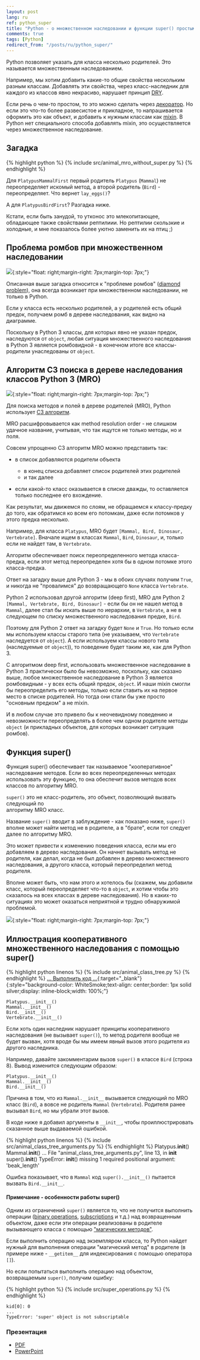 ```yaml
---
layout: post
lang: ru
ref: python_super
title: "Python - о множественном наследовании и функции super() простыми словами"
comments: true
tags: [Python]
redirect_from: "/posts/ru/python_super/"
---
```


<style type="text/css">
  h2 {
    content: "";
    clear: both;
  }
</style>

Python позволяет указать для класса несколько родителей.
Это называется множественным наследованием.

Например, мы хотим добавить какие-то общие свойства нескольким разным классам.
Добавлять эти свойства, через класс-наследник для каждого из классов явно некрасиво,
нарушает принцип [DRY](https://ru.wikipedia.org/wiki/Don’t_repeat_yourself).

Если речь о чем-то простом, то это можно сделать через 
[декоратор](https://www.python.org/dev/peps/pep-0318/).
Но если это что-то более развесистое и прикладное, то напрашивается оформить это
как объект, и добавить к нужным классам как [mixin](https://ru.wikipedia.org/wiki/Примесь_(программирование)).
В Python нет специального способа добавлять mixin, это осуществляется через
множественное наследование.

## Загадка

{% highlight python %}
{% include src/animal_mro_without_super.py %}
{% endhighlight %}

Для `PlatypusMammalFirst` первый родитель `Platypus` (`Mammal`) не переопределяет искомый метод, 
а второй родитель (`Bird`) - переопределяет. Что вернет `lay_eggs()`?

А для `PlatypusBirdFirst`?
Разгадка ниже.

Кстати, если быть занудой, то утконос это млекопитающее, обладающее также свойствами рептилиии. 
Но рептилии скользкие и холодные, и мне показалось более уютно заменить их на птиц ;)


## Проблема ромбов при множественном наследовании
![](/images/object_diamond_uml.png){:style="float: right;margin-right: 7px;margin-top: 7px;"}
    
Описанная выше загадка относится к "проблеме ромбов" 
([diamond problem](https://en.wikipedia.org/wiki/Multiple_inheritance#The_diamond_problem)),
она всегда возникает при множественном наследовании, не только в Python.

Если у класса есть несколько родителей, а у родителей есть общий предок, получаем 
ромб в дереве наследования, как видно на диаграмме.

Поскольку в Python 3 классы, для которых явно не указан предок, наследуются от 
`object`, любая ситуация множественного наследования в Python 3 является 
ромбовидной - в конечном итоге все классы-родители унаследованы от `object`.


## Алгоритм C3 поиска в дереве наследования классов Python 3 (MRO)
![](/images/diamond_uml.png){:style="float: right;margin-right: 7px;margin-top: 7px;"}

Для поиска методов и полей в дереве родителей (MRO), Python использует 
[C3 алгоритм](https://ru.wikipedia.org/wiki/C3-линеаризация).

MRO расшифровывается как method resolution order - не слишком удачное название, 
учитывая, что так ищутся не только методы, но и поля.

Совсем упрощенно C3 алгоритм MRO можно представить так:

* в список добавляются родители объекта

  * в конец списка добавляет список родителей этих родителей
  * и так далее
  
* если какой-то класс оказывается в списке дважды, то оставляется только
последнее его вхождение.

Как результат, мы движемся по слоям, не обращаемся к классу-предку до 
того, как обратимся ко всем его потомкам, даже если потомков у этого
предка несколько.

Например, для класса `Platypus`, MRO будет `[Mammal, Bird, Dinosaur, Vertebrate]`.
Вначале ищем в классах `Mammal`, `Bird`, `Dinosaur`, и,  только если не найдет 
там, в `Vertebrate`.

Алгоритм обеспечивает поиск переопределенного метода класса-предка, если
этот метод переопределен хотя бы в одном потомке этого класса-предка.  

Ответ на загадку выше для Python 3 - мы в обоих случаях получим `True`, и 
никогда не "провалимся" до возвращающего `None` класса `Vertebrate`.

Python 2 использовал другой алгоритм (deep first), MRO для Python 2
`[Mammal, Vertebrate, Bird, Dinosaur]` - если бы он не нашел метод в `Mammal`, далее стал 
бы искать выше по иерархии, в `Vertebrate`, а не в  следующем по списку 
множественного наследования предке, `Bird`. 

Поэтому для Python 2 ответ на  загадку будет `None` и `True`.
Но только если мы используем классы старого типа
(не указываем, что `Vertebrate` наследуется от `object`). 
А если используем классы нового типа (наследуемые от `object`)), то поведение будет 
таким же,  как для Python 3.

С алгоритмом deep first, использовать множественное наследование в Python 3
практически было бы невозможно, поскольку, как сказано выше, любое множественное
наследование в Python 3 является ромбовидным - у всех есть общий предок, `object`. И наши
mixin смогли бы переопределить его методы, только если ставить их на первое место
в списке родителей. Но тогда они стали бы уже просто "основным предком" а не mixin. 

И в любом случае это привело бы к неочевидному поведению и невозможности переопределять 
в более чем одном родителе методы `object` (и прикладных объектов, для которых возникает 
ситуация ромбов).


## Функция super()

Функция super() обеспечивает так называемое "кооперативное" наследование методов.
Если во всех переопределенных методах использовать эту функцию, то она обеспечит 
вызов методов всех классов по алгоритму MRO.

`super()` это не класс-родитель, это объект, позволяющий вызвать следующий по  
алгоритму MRO класс.

Название `super()` вводит в заблуждение - как показано ниже, `super()`
вполне может найти метод не в родителе, а в "брате", если тот следует далее 
по алгоритму MRO.

Это может привести к изменению поведения класса, если мы его добавляем в
дерево наследования. Он начнет вызывать метод не родителя, как делал, когда
не был добавлен в дерево множественного наследования, а другого класса, который
переопределил метод родителя. 

Вполне может быть, что нам этого и
хотелось бы (скажем, мы добавили класс, который переопределяет что-то в `object`,
и хотим чтобы это сказалось на всех классах в дереве наследования).
Но в каких-то ситуациях это может оказаться неприятной и трудно обнаружимой
проблемой.

![](/images/animal_class_tree_uml.png){:style="float: right;margin-right: 7px;margin-top: 7px;"}

## Иллюстрация кооперативного множественного наследования с помощью super()


{% highlight python linenos %}
{% include src/animal_class_tree.py %}
{% endhighlight %}
[... Выполнить код ...](https://trinket.io/python3/87415de54d){:target="_blank"}{:style="background-color: WhiteSmoke;text-align: center;border: 1px solid silver;display: inline-block;width: 100%;"}

    Platypus.__init__()
    Mammal.__init__()
    Bird.__init__()
    Vertebrate.__init__()


Если хоть один наследник нарушает принципы кооперативного наследования (не
вызывает `super()`), то метод родителя вообще не будет вызван, хотя
вроде бы мы имеем явный вызов этого родителя из другого наследника.

Например, давайте закомментарим вызов `super()` в классе `Bird` (строка 8). 
Вывод изменится следующим образом:

    Platypus.__init__()
    Mammal.__init__()
    Bird.__init__()
    
Причина в том, что из `Mammal.__init__` вызывается следующий по MRO класс
(`Bird`), а вовсе не родитель `Mammal` (`Vertebrate`). 
Родителя ранее вызывал `Bird`, но мы убрали этот вызов.

В коде ниже я добавил аргументы в `__init__`, чтобы проиллюстрировать сказанное
выше выдаваемой ошибкой.

{% highlight python linenos %}
{% include src/animal_class_tree_arguments.py %}
{% endhighlight %}
    Platypus.__init__()
    Mammal.__init__()
    ...
    File "animal_class_tree_arguments.py", line 13, in __init__
        super().__init__()
    TypeError: __init__() missing 1 required positional argument: 'beak_length'

Ошибка показывает, что в `Mammal` код `super().__init__()` пытается 
вызвать `Bird.__init__`.


#### Примечание - особенности работы super()

Одним из ограничений `super()` является то, что не получится выполнить операции
([binary operations](https://docs.python.org/3/reference/expressions.html#binary-arithmetic-operations),
[subscriptions](https://docs.python.org/3/reference/expressions.html?highlight=slice#subscriptions)
и т.д.)
над возвращенным объектом, даже если эти операции реализованы в родителе 
вызывающего класса с помощью 
["магических методов"](https://docs.python.org/3/library/operator.html). 

Если выполнить операцию над экземпляром класса, то Python найдет
нужный для выполнения операции "магический метод" в родителе (в примере ниже -
`__getitem__` для индексирования с помощью оператора `[]`).

Но если попытаться выполнить операцию над объектом, возвращаемым `super()`, 
получим ошибку:

{% highlight python %}
{% include src/super_operations.py %}
{% endhighlight %}

    kid[0]: 0
    ...
    TypeError: 'super' object is not subscriptable
    
### Презентация
* [PDF](/files/PythonSuper.pdf)
* [PowerPoint](/files/PythonSuper.pptx)